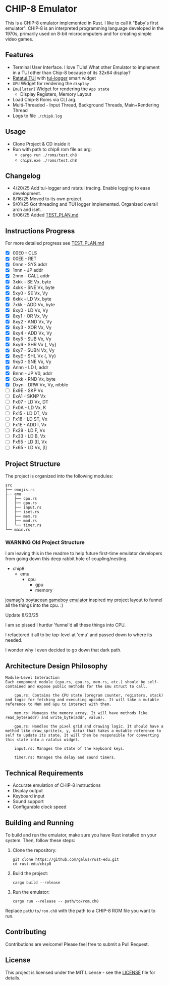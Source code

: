 # CHIP-8 Emulator

This is a CHIP-8 emulator implemented in Rust.
I like to call it "Baby's first emulator".
CHIP-8 is an interpreted programming language developed in the 1970s, primarily used on 8-bit microcomputers and for creating simple video games.

## Features

- Terminal User Interface. I love TUIs! What other Emulator to implement in a TUI other than Chip-8 because of its 32x64 display?
- [Ratatui TUI](https://ratatui.rs/) with [tui-logger](https://github.com/gin66/tui-logger/) smart widget
- `GPU` Widget for rendering the `display`
- `Emu[later]` Widget for rendering the `App state`
    - Display Registers, Memory Layout
- Load Chip-8 Roms via CLI arg.
- Multi-Threaded - Input Thread, Background Threads, Main+Rendering Thread
- Logs to file `./chip8.log`

## Usage

- Clone Project & CD inside it
- Run with path to chip8 rom file as arg: 
    - `cargo run ./roms/test.ch8`
    - `chip8.exe ./roms/test.ch8`

## Changelog

- 4/20/25 Add tui-logger and ratatui tracing. Enable logging to ease development.
- 8/16/25 Moved to its own project.
- 9/01/25 Got threading and TUI logger implemented. Organized overall arch and iset.
- 9/06/25 Added [TEST_PLAN.md](/TEST_PLAN.md)

## Instructions Progress
For more detailed progress see [TEST_PLAN.md](/TEST_PLAN.md)

- [X] 00E0 - CLS
- [X] 00EE - RET
- [X] 0nnn - SYS addr
- [X] 1nnn - JP addr
- [X] 2nnn - CALL addr
- [X] 3xkk - SE Vx, byte
- [X] 4xkk - SNE Vx, byte
- [X] 5xy0 - SE Vx, Vy
- [X] 6xkk - LD Vx, byte
- [X] 7xkk - ADD Vx, byte
- [X] 8xy0 - LD Vx, Vy
- [X] 8xy1 - OR Vx, Vy
- [X] 8xy2 - AND Vx, Vy
- [X] 8xy3 - XOR Vx, Vy
- [X] 8xy4 - ADD Vx, Vy
- [X] 8xy5 - SUB Vx, Vy
- [X] 8xy6 - SHR Vx {, Vy}
- [X] 8xy7 - SUBN Vx, Vy
- [X] 8xyE - SHL Vx {, Vy}
- [X] 9xy0 - SNE Vx, Vy
- [X] Annn - LD I, addr
- [X] Bnnn - JP V0, addr
- [X] Cxkk - RND Vx, byte
- [X] Dxyn - DRW Vx, Vy, nibble
- [ ] Ex9E - SKP Vx
- [ ] ExA1 - SKNP Vx
- [ ] Fx07 - LD Vx, DT
- [ ] Fx0A - LD Vx, K
- [ ] Fx15 - LD DT, Vx
- [ ] Fx18 - LD ST, Vx
- [ ] Fx1E - ADD I, Vx
- [ ] Fx29 - LD F, Vx
- [ ] Fx33 - LD B, Vx
- [ ] Fx55 - LD [I], Vx
- [ ] Fx65 - LD Vx, [I]

## Project Structure

The project is organized into the following modules:

```
src
├── emojis.rs
├── emu
│   ├── cpu.rs
│   ├── gpu.rs
│   ├── input.rs
│   ├── iset.rs
│   ├── mem.rs
│   ├── mod.rs
│   └── timer.rs
└── main.rs
```

### WARNING Old Project Structure
I am leaving this in the readme to help future first-time emulator
developers from going down this deep rabbit hole of coupling/nesting.

- chip8
    - emu
        - cpu
            - gpu
            - memory

[joamag's boytacean gameboy emulator](https://github.com/joamag/boytacean) 
inspired my project layout to funnel all the things into the cpu. :)

Update 8/23/25

I am so pissed I hurdur 'funnel'd all these things into CPU.

I refactored it all to be top-level at 'emu' and passed down to where its needed.

I wonder why I even decided to go down that dark path.

## Architecture Design Philosophy
```
Module-Level Interaction
Each component module (cpu.rs, gpu.rs, mem.rs, etc.) should be self-contained and expose public methods for the Emu struct to call.

    cpu.rs: Contains the CPU state (program counter, registers, stack) and logic for fetching and executing opcodes. It will take a mutable reference to Mem and Gpu to interact with them.

    mem.rs: Manages the memory array. It will have methods like read_byte(addr) and write_byte(addr, value).

    gpu.rs: Handles the pixel grid and drawing logic. It should have a method like draw_sprite(x, y, data) that takes a mutable reference to self to update its state. It will then be responsible for converting this state into a ratatui widget.

    input.rs: Manages the state of the keyboard keys.

    timer.rs: Manages the delay and sound timers.

```

## Technical Requirements

- Accurate emulation of CHIP-8 instructions
- Display output
- Keyboard input
- Sound support
- Configurable clock speed

## Building and Running

To build and run the emulator, make sure you have Rust installed on your system. Then, follow these steps:

1. Clone the repository:
   ```
   git clone https://github.com/galus/rust-edu.git
   cd rust-edu/chip8
   ```

2. Build the project:
   ```
   cargo build --release
   ```

3. Run the emulator:
   ```
   cargo run --release -- path/to/rom.ch8
   ```

Replace `path/to/rom.ch8` with the path to a CHIP-8 ROM file you want to run.

## Contributing

Contributions are welcome! Please feel free to submit a Pull Request.

## License

This project is licensed under the MIT License - see the [LICENSE](LICENSE) file for details.

